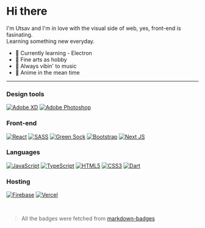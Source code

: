 <!-- # Hi there <img src="https://raw.githubusercontent.com/fru2/fru2/main/assets/wave.gif" width="30px"> -->
# Hi there
I'm Utsav and I'm in love with the visual side of web, yes, front-end is fasinating.<br />
Learning something new everyday. 


- 🌱 Currently learning - Electron
- 🎨 Fine arts as hobby 
- 🎵 Always vibin' to music
- 🍿 Anime in the mean time

<!-- <br /> -->

<!-- <a href="https://www.behance.net/" target="_blank">
  <img src="https://img.shields.io/badge/Behance-1769ff?style=for-the-badge&logo=behance&logoColor=white" alt="Adobe xd badge" />
</a> -->

---


### Design tools
[![Adobe XD](https://img.shields.io/badge/Adobe%20XD-470137?style=for-the-badge&logo=Adobe%20XD&logoColor=#FF61F6)](#)
[![Adobe Photoshop](https://img.shields.io/badge/adobe%20photoshop-%2331A8FF.svg?style=for-the-badge&logo=adobe%20photoshop&logoColor=white)](#)


### Front-end
[![React](https://img.shields.io/badge/react-%2320232a.svg?style=for-the-badge&logo=react&logoColor=%2361DAFB)](#)
[![SASS](https://img.shields.io/badge/SASS-hotpink.svg?style=for-the-badge&logo=SASS&logoColor=white)](#)
[![Green Sock](https://img.shields.io/badge/green%20sock-88CE02?style=for-the-badge&logo=greensock&logoColor=white)](#)
[![Bootstrap](https://img.shields.io/badge/bootstrap-%23563D7C.svg?style=for-the-badge&logo=bootstrap&logoColor=white)](#)
[![Next JS](https://img.shields.io/badge/Next-black?style=for-the-badge&logo=next.js&logoColor=white)](#)


### Languages
[![JavaScript](https://img.shields.io/badge/javascript-%23323330.svg?style=for-the-badge&logo=javascript&logoColor=%23F7DF1E)](#)
[![TypeScript](https://img.shields.io/badge/typescript-%23007ACC.svg?style=for-the-badge&logo=typescript&logoColor=white)](#)
[![HTML5](https://img.shields.io/badge/html5-%23E34F26.svg?style=for-the-badge&logo=html5&logoColor=white)](#)
[![CSS3](https://img.shields.io/badge/css3-%231572B6.svg?style=for-the-badge&logo=css3&logoColor=white)](#)
[![Dart](https://img.shields.io/badge/dart-%230175C2.svg?style=for-the-badge&logo=dart&logoColor=white)](#)


### Hosting
[![Firebase](https://img.shields.io/badge/firebase-%23039BE5.svg?style=for-the-badge&logo=firebase)](#)
[![Vercel](https://img.shields.io/badge/vercel-%23000000.svg?style=for-the-badge&logo=vercel&logoColor=white)](#)

<br />

> All the badges were fetched from [markdown-badges](https://github.com/Ileriayo/markdown-badges)
